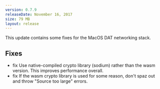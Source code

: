 ```yaml
---
version: 0.7.9
releaseDate: November 16, 2017
size: 79 MB
layout: release
---
```


This update contains some fixes for the MacOS DAT networking stack.

<h2>Fixes</h2>

- <span class="tag updated">fix</span> Use native-compiled crypto library (sodium) rather than the wasm version. This improves performance overall.
- <span class="tag updated">fix</span> If the wasm crypto library is used for some reason, don't spaz out and throw "Source too large" errors.
